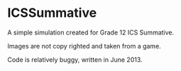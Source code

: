 ICSSummative
============

A simple simulation created for Grade 12 ICS Summative.

Images are not copy righted and taken from a game.

Code is relatively buggy, written in June 2013.
